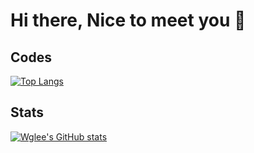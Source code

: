 # Hi there, Nice to meet you 👋

## Codes
[![Top Langs](https://github-readme-stats.vercel.app/api/top-langs/?username=wglee0511&langs_count=8)](https://github.com/wglee0511/github-readme-stats)

## Stats
[![Wglee's GitHub stats](https://github-readme-stats.vercel.app/api?username=wglee0511)](https://github.com/wglee0511/github-readme-stats)
